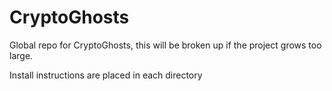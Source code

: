 # CryptoGhosts

Global repo for CryptoGhosts, this will be broken up if the project grows too large.

Install instructions are placed in each directory
